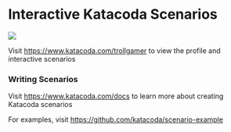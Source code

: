 # Interactive Katacoda Scenarios

[![](http://shields.katacoda.com/katacoda/trollgamer/count.svg)](https://www.katacoda.com/trollgamer "Get your profile on Katacoda.com")

Visit https://www.katacoda.com/trollgamer to view the profile and interactive scenarios

### Writing Scenarios
Visit https://www.katacoda.com/docs to learn more about creating Katacoda scenarios

For examples, visit https://github.com/katacoda/scenario-example
